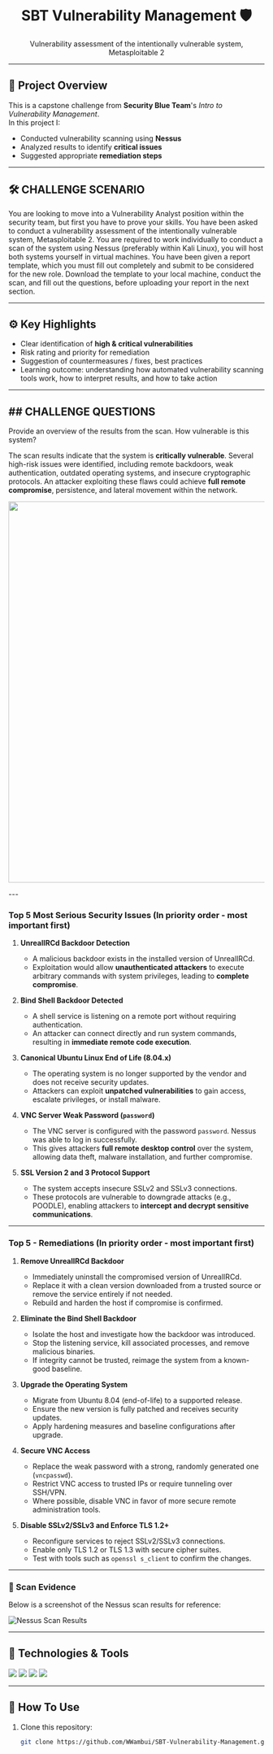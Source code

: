 <h1 align="center">SBT Vulnerability Management 🛡️</h1>
<p align="center">
  Vulnerability assessment of the intentionally vulnerable system, Metasploitable 2
</p>

---

## 🚀 Project Overview

This is a capstone challenge from **Security Blue Team**'s *Intro to Vulnerability Management*.  
In this project I:

- Conducted vulnerability scanning using **Nessus**  
- Analyzed results to identify **critical issues**  
- Suggested appropriate **remediation steps**


---

## 🛠️ CHALLENGE SCENARIO
You are looking to move into a Vulnerability Analyst position within the security team, but first you have to prove your skills. You have been asked to conduct a vulnerability assessment of the intentionally vulnerable system, Metasploitable 2. You are required to work individually to conduct a scan of the system using Nessus (preferably within Kali Linux), you will host both systems yourself in virtual machines. You have been given a report template, which you must fill out completely and submit to be considered for the new role. Download the template to your local machine, conduct the scan, and fill out the questions, before uploading your report in the next section.



---

## ⚙️ Key Highlights

- Clear identification of **high & critical vulnerabilities**  
- Risk rating and priority for remediation  
- Suggestion of countermeasures / fixes, best practices  
- Learning outcome: understanding how automated vulnerability scanning tools work, how to interpret results, and how to take action  

---

##  ## CHALLENGE QUESTIONS
Provide an overview of the results from the scan. How vulnerable is this system?

The scan results indicate that the system is **critically vulnerable**. Several high-risk issues were identified, including remote backdoors, weak authentication, outdated operating systems, and insecure cryptographic protocols. An attacker exploiting these flaws could achieve **full remote compromise**, persistence, and lateral movement within the network.

<p align="center">
<img src="https://raw.githubusercontent.com/WWambui/SBT-Vulnerability-Management/main/Nessus_Scan.png" width="750"/>
</p>
---

### Top 5 Most Serious Security Issues (In priority order - most important first)

1. **UnrealIRCd Backdoor Detection**  
   - A malicious backdoor exists in the installed version of UnrealIRCd.  
   - Exploitation would allow **unauthenticated attackers** to execute arbitrary commands with system privileges, leading to **complete compromise**.

2. **Bind Shell Backdoor Detected**  
   - A shell service is listening on a remote port without requiring authentication.  
   - An attacker can connect directly and run system commands, resulting in **immediate remote code execution**.

3. **Canonical Ubuntu Linux End of Life (8.04.x)**  
   - The operating system is no longer supported by the vendor and does not receive security updates.  
   - Attackers can exploit **unpatched vulnerabilities** to gain access, escalate privileges, or install malware.

4. **VNC Server Weak Password (`password`)**  
   - The VNC server is configured with the password `password`. Nessus was able to log in successfully.  
   - This gives attackers **full remote desktop control** over the system, allowing data theft, malware installation, and further compromise.

5. **SSL Version 2 and 3 Protocol Support**  
   - The system accepts insecure SSLv2 and SSLv3 connections.  
   - These protocols are vulnerable to downgrade attacks (e.g., POODLE), enabling attackers to **intercept and decrypt sensitive communications**.

---

### Top 5 - Remediations (In priority order - most important first)

1. **Remove UnrealIRCd Backdoor**  
   - Immediately uninstall the compromised version of UnrealIRCd.  
   - Replace it with a clean version downloaded from a trusted source or remove the service entirely if not needed.  
   - Rebuild and harden the host if compromise is confirmed.

2. **Eliminate the Bind Shell Backdoor**  
   - Isolate the host and investigate how the backdoor was introduced.  
   - Stop the listening service, kill associated processes, and remove malicious binaries.  
   - If integrity cannot be trusted, reimage the system from a known-good baseline.

3. **Upgrade the Operating System**  
   - Migrate from Ubuntu 8.04 (end-of-life) to a supported release.  
   - Ensure the new version is fully patched and receives security updates.  
   - Apply hardening measures and baseline configurations after upgrade.

4. **Secure VNC Access**  
   - Replace the weak password with a strong, randomly generated one (`vncpasswd`).  
   - Restrict VNC access to trusted IPs or require tunneling over SSH/VPN.  
   - Where possible, disable VNC in favor of more secure remote administration tools.

5. **Disable SSLv2/SSLv3 and Enforce TLS 1.2+**  
   - Reconfigure services to reject SSLv2/SSLv3 connections.  
   - Enable only TLS 1.2 or TLS 1.3 with secure cipher suites.  
   - Test with tools such as `openssl s_client` to confirm the changes.

---

### 📸 Scan Evidence

Below is a screenshot of the Nessus scan results for reference:

![Nessus Scan Results](images/nessus-results.png)

 


---

## 🔧 Technologies & Tools

<p align="left">
  <img src="https://img.shields.io/badge/Kali_Linux-000000?style=for-the-badge&logo=kali-linux&logoColor=white" />  
  <img src="https://img.shields.io/badge/Nessus-CE5240?style=for-the-badge&logo=tenable&logoColor=white" />  
  <img src="https://img.shields.io/badge/Metasploitable2-7F1717?style=for-the-badge&logo=metasploit&logoColor=white" />  
  <img src="https://img.shields.io/badge/Linux-FCC624?style=for-the-badge&logo=linux&logoColor=black" />  
</p>

---

## 📂 How To Use

1. Clone this repository:  
   ```bash
   git clone https://github.com/WWambui/SBT-Vulnerability-Management.git

